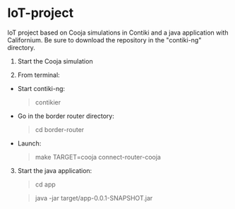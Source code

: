 # IoT-project
IoT project based on Cooja simulations in Contiki and a java application with Californium.
Be sure to download the repository in the "contiki-ng" directory.


1. Start the Cooja simulation

2. From terminal:
  - Start contiki-ng:
    > contikier
  - Go in the border router directory:
    > cd border-router
  - Launch:
    > make TARGET=cooja connect-router-cooja
  
3. Start the java application:
    > cd app
  
    > java -jar target/app-0.0.1-SNAPSHOT.jar 
